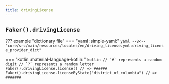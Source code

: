 ```yaml
---
title: drivingLicense
---
```


## `Faker().drivingLicense`

??? example "dictionary file"
    === "yaml :simple-yaml:"
        ```yaml
        --8<-- "core/src/main/resources/locales/en/driving_license.yml:driving_license_provider_dict"
        ```

=== "kotlin :material-language-kotlin:"
    ```kotlin
    // `#` represents a random digit
    // `?` represents a random letter
    Faker().drivingLicense.license() // => ######
    Faker().drivingLicense.licenseByState("district_of_columbia") // => #######
    ```

